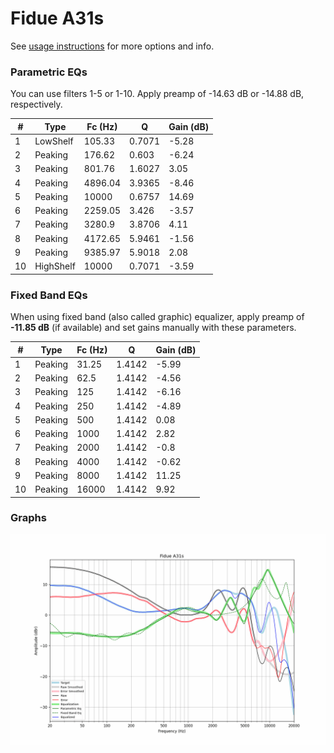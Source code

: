 # Fidue A31s
See [usage instructions](https://github.com/jaakkopasanen/AutoEq#usage) for more options and info.

### Parametric EQs
You can use filters 1-5 or 1-10. Apply preamp of -14.63 dB or -14.88 dB, respectively.

|   # | Type      |   Fc (Hz) |      Q |   Gain (dB) |
|-----|-----------|-----------|--------|-------------|
|   1 | LowShelf  |    105.33 | 0.7071 |       -5.28 |
|   2 | Peaking   |    176.62 | 0.603  |       -6.24 |
|   3 | Peaking   |    801.76 | 1.6027 |        3.05 |
|   4 | Peaking   |   4896.04 | 3.9365 |       -8.46 |
|   5 | Peaking   |  10000    | 0.6757 |       14.69 |
|   6 | Peaking   |   2259.05 | 3.426  |       -3.57 |
|   7 | Peaking   |   3280.9  | 3.8706 |        4.11 |
|   8 | Peaking   |   4172.65 | 5.9461 |       -1.56 |
|   9 | Peaking   |   9385.97 | 5.9018 |        2.08 |
|  10 | HighShelf |  10000    | 0.7071 |       -3.59 |

### Fixed Band EQs
When using fixed band (also called graphic) equalizer, apply preamp of **-11.85 dB** (if available) and set gains manually with these parameters.

|   # | Type    |   Fc (Hz) |      Q |   Gain (dB) |
|-----|---------|-----------|--------|-------------|
|   1 | Peaking |     31.25 | 1.4142 |       -5.99 |
|   2 | Peaking |     62.5  | 1.4142 |       -4.56 |
|   3 | Peaking |    125    | 1.4142 |       -6.16 |
|   4 | Peaking |    250    | 1.4142 |       -4.89 |
|   5 | Peaking |    500    | 1.4142 |        0.08 |
|   6 | Peaking |   1000    | 1.4142 |        2.82 |
|   7 | Peaking |   2000    | 1.4142 |       -0.8  |
|   8 | Peaking |   4000    | 1.4142 |       -0.62 |
|   9 | Peaking |   8000    | 1.4142 |       11.25 |
|  10 | Peaking |  16000    | 1.4142 |        9.92 |

### Graphs
![](./Fidue%20A31s.png)
